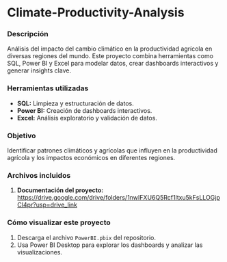 # Climate-Productivity-Analysis

### Descripción
Análisis del impacto del cambio climático en la productividad agrícola en diversas regiones del mundo. Este proyecto combina herramientas como SQL, Power BI y Excel para modelar datos, crear dashboards interactivos y generar insights clave.

### Herramientas utilizadas
- **SQL:** Limpieza y estructuración de datos.
- **Power BI:** Creación de dashboards interactivos.
- **Excel:** Análisis exploratorio y validación de datos.

### Objetivo
Identificar patrones climáticos y agrícolas que influyen en la productividad agrícola y los impactos económicos en diferentes regiones.

### Archivos incluidos
1. **Documentación del proyecto:**
  https://drive.google.com/drive/folders/1nwIFXU6Q5Rcf1ltxu5kFsLLOGjpCl4pr?usp=drive_link

### Cómo visualizar este proyecto
1. Descarga el archivo `PowerBI.pbix` del repositorio.
2. Usa Power BI Desktop para explorar los dashboards y analizar las visualizaciones.
